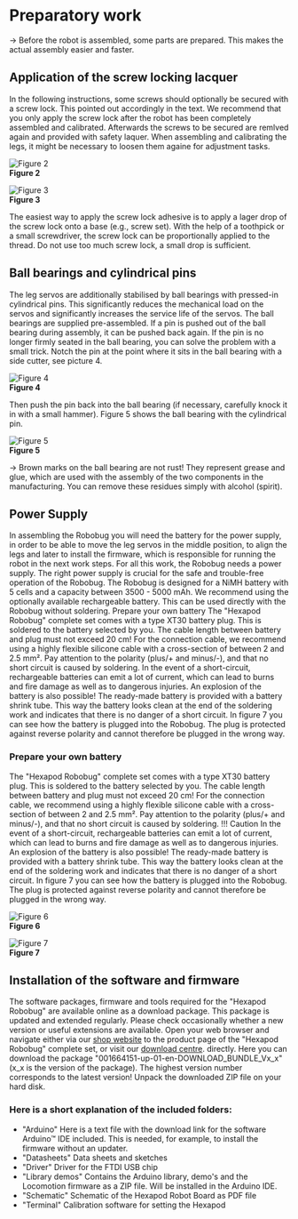 # Preparatory work
&rarr; Before the robot is assembled, some parts are prepared. This makes the actual assembly easier and faster.

## Application of the screw locking lacquer
In the following instructions, some screws should optionally be secured with a screw lock. This pointed out accordingly in the text. We recommend that you only apply the screw lock after the robot has been completely assembled and calibrated. Afterwards the screws to be secured are remlved again and provided with safety laquer. When assembling and calibrating the legs, it might be necessary to loosen them againe for adjustment tasks.

![Figure 2](../../images/robobug-hexapod/Abb_2.png "Figure 2")   
**Figure 2**

![Figure 3](../../images/robobug-hexapod/Abb_3.png "Figure 3")   
**Figure 3**

The easiest way to apply the screw lock adhesive is to apply a lager drop of the screw lock onto a base  (e.g., screw set). With the help of a toothpick or a small screwdriver, the screw lock can be proportionally applied to the thread. Do not use too much screw lock, a small drop is sufficient.

## Ball bearings and cylindrical pins
The leg servos are additionally stabilised by ball bearings with pressed-in cylindrical pins. This significantly reduces the mechanical load on the servos and significantly increases the service life of the servos. The ball bearings are supplied pre-assembled. If a pin is pushed out of the ball bearing during assembly, it can be pushed back again. If the pin is no longer firmly seated in the ball bearing, you can solve the problem with a small trick. Notch the pin at the point where it sits in the ball bearing with a side cutter, see picture 4.

![Figure 4](../../images/robobug-hexapod/Abb_4.png "Figure 4")   
**Figure 4**

Then push the pin back into the ball bearing (if necessary, carefully knock it in with a small hammer). Figure 5 shows the ball bearing with the cylindrical pin.

![Figure 5](../../images/robobug-hexapod/Abb_5.png "Figure 5")   
**Figure 5**

&rarr; Brown marks on the ball bearing are not rust! They represent grease and glue, which are used with the assembly of the two components in the manufacturing. You can remove these residues simply with alcohol (spirit).

## Power Supply
In assembling the Robobug you will need the battery for the power supply, in order to be able to move the leg servos in the middle position, to align the legs and later to install the firmware, which is responsible for running the robot in the next work steps. For all this work, the Robobug needs a power supply. The right power supply is crucial for the safe and trouble-free operation of the Robobug. The Robobug is designed for a NiMH battery with 5 cells and a capacity between 3500 - 5000 mAh. We recommend using the optionally available rechargeable battery. This can be used directly with the Robobug without soldering. Prepare your own battery The "Hexapod Robobug" complete set comes with a type XT30 battery plug. This is soldered to the battery selected by you. The cable length between battery and plug must not exceed 20 cm! For the connection cable, we recommend using a highly flexible silicone cable with a cross-section of between 2 and 2.5 mm². Pay attention to the polarity (plus/+ and minus/-), and that no short circuit is caused by soldering. In the event of a short-circuit, rechargeable batteries can emit a lot of current, which can lead to burns and fire damage as well as to dangerous injuries. An explosion of the battery is also possible! The ready-made battery is provided with a battery shrink tube. This way the battery looks clean at the end of the soldering work and indicates that there is no danger of a short circuit. In figure 7 you can see how the battery is plugged into the Robobug. The plug is protected against reverse polarity and cannot therefore be plugged in the wrong way.

### Prepare your own battery
The "Hexapod Robobug" complete set comes with a type XT30 battery plug. This is soldered to the battery selected by you. The cable length between battery and plug must not exceed 20 cm! For the connection cable, we recommend using a highly flexible silicone cable with a cross-section of between 2 and 2.5 mm². Pay attention to the polarity (plus/+ and minus/-), and that no short circuit is caused by soldering.
!!! Caution
    In the event of a short-circuit, rechargeable batteries can emit a lot of current, which can lead to burns and fire damage as well as to dangerous injuries. An explosion of the battery is also possible!
The ready-made battery is provided with a battery shrink tube. This way the battery looks clean at the end of the soldering work and indicates that there is no danger of a short circuit. In figure 7 you can see how the battery is plugged into the Robobug. The plug is protected against reverse polarity and cannot therefore be plugged in the wrong way.

![Figure 6](../../images/robobug-hexapod/Abb_6.png "Figure 6")   
**Figure 6**

![Figure 7](../../images/robobug-hexapod/Abb_7.png "Figure 7")   
**Figure 7**

## Installation of the software and firmware
The software packages, firmware and tools required for the "Hexapod Robobug" are available online as a download package. This package is updated and extended regularly. Please check occasionally whether a new version or useful extensions are available. Open your web browser and navigate either via our [shop website](https://www.conrad.com) to the product page of the "Hexapod Robobug" complete set, or visit our [download centre](https://www.conrad.com/downlods). directly. Here you can download the package "001664151-up-01-en-DOWNLOAD_BUNDLE_Vx_x" (x_x is the version of the package). The highest version number corresponds to the latest version! Unpack the downloaded ZIP file on your hard disk.
### Here is a short explanation of the included folders:
- "Arduino"  Here is a text file with the download link for the software Arduino™ IDE included.   This is needed, for example, to install the firmware without an updater.
- "Datasheets" Data sheets and sketches
- "Driver" Driver for the FTDI USB chip
- "Library demos"  Contains the Arduino library, demo's and the Locomotion firmware as a ZIP file. Will be installed in the Arduino IDE.
- "Schematic" Schematic of the Hexapod Robot Board as PDF file
- "Terminal" Calibration software for setting the Hexapod
